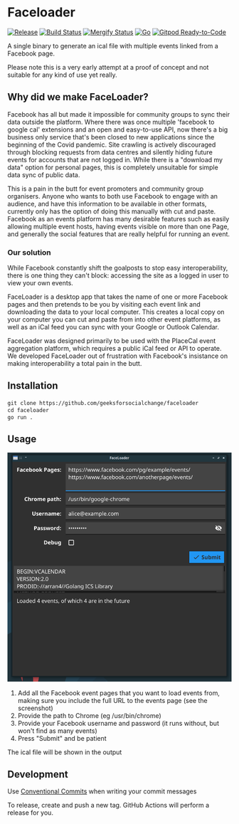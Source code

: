 # Faceloader


[![Release](https://img.shields.io/github/release-pre/geeksforsocialchange/faceloader.svg?logo=github&style=flat&v=1)](https://github.com/geeksforsocialchange/faceloader/releases)
[![Build Status](https://img.shields.io/github/workflow/status/geeksforsocialchange/faceloader/run-go-tests?logo=github&v=1)](https://github.com/geeksforsocialchange/faceloader/actions)
[![Mergify Status](https://img.shields.io/endpoint.svg?url=https://gh.mergify.io/badges/geeksforsocialchange/faceloader&style=flat&v=1)](https://mergify.io)
[![Go](https://img.shields.io/github/go-mod/go-version/geeksforsocialchange/faceloader?v=1)](https://golang.org/)
[![Gitpod Ready-to-Code](https://img.shields.io/badge/Gitpod-ready--to--code-blue?logo=gitpod)](https://gitpod.io/#https://github.com/geeksforsocialchange/faceloader)


A single binary to generate an ical file with multiple events linked from a Facebook page.

Please note this is a very early attempt at a proof of concept and not suitable for any kind of use yet really.

## Why did we make FaceLoader?

Facebook has all but made it impossible for community groups to sync their data outside the platform. Where there was once multiple 'facebook to google cal' extensions and an open and easy-to-use API, now there's a big business only service that's been closed to new applications since the beginning of the Covid pandemic. Site crawling is actively discouraged through blocking requests from data centres and silently hiding future events for accounts that are not logged in. While there is a "download my data" option for personal pages, this is completely unsuitable for simple data sync of public data.

This is a pain in the butt for event promoters and community group organisers. Anyone who wants to both use Facebook to engage with an audience, and have this information to be available in other formats, currently only has the option of doing this manually with cut and paste. Facebook as an events platform has many desirable features such as easily allowing multiple event hosts, having events visible on more than one Page, and generally the social features that are really helpful for running an event.

### Our solution

While Facebook constantly shift the goalposts to stop easy interoperability, there is one thing they can't block: accessing the site as a logged in user to view your own events.

FaceLoader is a desktop app that takes the name of one or more Facebook pages and then pretends to be you by visiting each event link and downloading the data to your local computer. This creates a local copy on your computer you can cut and paste from into other event platforms, as well as an iCal feed you can sync with your Google or Outlook Calendar.

FaceLoader was designed primarily to be used with the PlaceCal event aggregation platform, which requires a public iCal feed or API to operate. We developed FaceLoader out of frustration with Facebook's insistance on making interoperability a total pain in the butt.

## Installation

```
git clone https://github.com/geeksforsocialchange/faceloader
cd faceloader
go run .
```

## Usage

![screenshot.png](screenshot.png)

1. Add all the Facebook event pages that you want to load events from, making sure you include the full URL to the events page (see the screenshot)
2. Provide the path to Chrome (eg /usr/bin/chrome)
3. Provide your Facebook username and password (it runs without, but won't find as many events)
4. Press "Submit" and be patient

The ical file will be shown in the output

## Development

Use [Conventional Commits](https://www.conventionalcommits.org/en/v1.0.0/) when writing your commit messages

To release, create and push a new tag. GitHub Actions will perform a release for you.